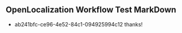 ## OpenLocalization Workflow Test MarkDown
* ab241bfc-ce96-4e52-84c1-094925994c12 thanks!

<!--HONumber=Aug16_HO1-->


